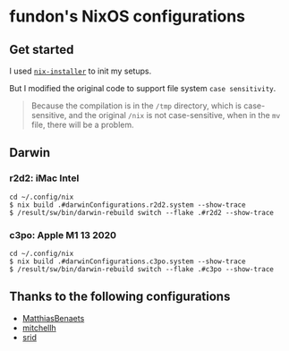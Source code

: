 # fundon's NixOS configurations

## Get started

I used [`nix-installer`](https://github.com/DeterminateSystems/nix-installer) to init my setups.

But I modified the original code to support file system `case sensitivity`.

> Because the compilation is in the `/tmp` directory, which is case-sensitive,
> and the original `/nix` is not case-sensitive, when in the `mv` file,
> there will be a problem.

## Darwin

### r2d2: iMac Intel

```console
cd ~/.config/nix
$ nix build .#darwinConfigurations.r2d2.system --show-trace
$ /result/sw/bin/darwin-rebuild switch --flake .#r2d2 --show-trace
```

### c3po: Apple M1 13 2020

```console
cd ~/.config/nix
$ nix build .#darwinConfigurations.c3po.system --show-trace
$ /result/sw/bin/darwin-rebuild switch --flake .#c3po --show-trace
```

## Thanks to the following configurations

* [MatthiasBenaets](https://github.com/MatthiasBenaets/nixos-config)
* [mitchellh](https://github.com/mitchellh/nixos-config)
* [srid](https://github.com/srid/nixos-config)
